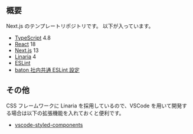 ## 概要
Next.js のテンプレートリポジトリです。
以下が入っています。

- [TypeScript](https://www.typescriptlang.org/) 4.8
- [React](https://ja.reactjs.org/) 18
- [Next.js](https://nextjs.org/) 13
- [Linaria](https://linaria.dev/) 4
- [ESLint](https://eslint.org/)
- [baton 社内共通 ESLint 設定](https://www.npmjs.com/package/@baton8/eslint-config)

## その他
CSS フレームワークに Linaria を採用しているので、VSCode を用いて開発する場合は以下の拡張機能を入れておくと便利です。

- [vscode-styled-components](https://marketplace.visualstudio.com/items?itemName=styled-components.vscode-styled-components)